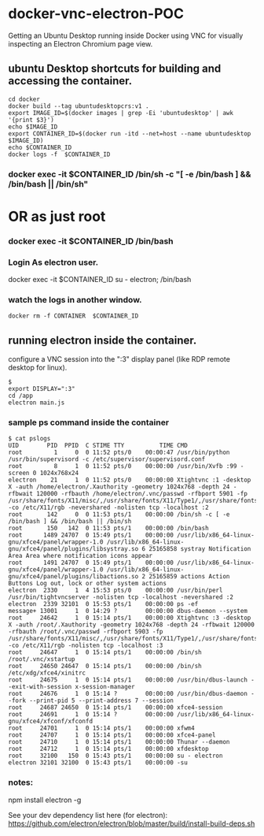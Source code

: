 # docker-vnc-electron-POC

Getting an Ubuntu Desktop running inside Docker using VNC for visually inspecting an Electron Chromium page view. 





## ubuntu Desktop shortcuts for building and accessing the container. 


``` 
cd docker
docker build --tag ubuntudesktopcrs:v1 .
export IMAGE_ID=$(docker images | grep -Ei 'ubuntudesktop' | awk '{print $3}')
echo $IMAGE_ID
export CONTAINER_ID=$(docker run -itd --net=host --name ubuntudesktop  $IMAGE_ID)
echo $CONTAINER_ID
docker logs -f  $CONTAINER_ID 

```
### docker exec -it $CONTAINER_ID /bin/sh -c "[ -e /bin/bash ] && /bin/bash || /bin/sh"

# OR as just root 
### docker exec -it $CONTAINER_ID /bin/bash

### Login As electron user. 
docker exec -it $CONTAINER_ID su - electron; /bin/bash


### watch the logs in another window. 
`docker rm -f CONTAINER  $CONTAINER_ID `


## running electron inside the container. 

configure a VNC session into the ":3" display panel (like RDP remote desktop for linux). 
```
$ 
export DISPLAY=":3" 
cd /app
electron main.js 
```


### sample ps command inside the container

```
$ cat pslogs
UID        PID  PPID  C STIME TTY          TIME CMD
root         1     0  0 11:52 pts/0    00:00:47 /usr/bin/python /usr/bin/supervisord -c /etc/supervisor/supervisord.conf
root         8     1  0 11:52 pts/0    00:00:00 /usr/bin/Xvfb :99 -screen 0 1024x768x24
electron    21     1  0 11:52 pts/0    00:00:00 Xtightvnc :1 -desktop X -auth /home/electron/.Xauthority -geometry 1024x768 -depth 24 -rfbwait 120000 -rfbauth /home/electron/.vnc/passwd -rfbport 5901 -fp /usr/share/fonts/X11/misc/,/usr/share/fonts/X11/Type1/,/usr/share/fonts/X11/75dpi/,/usr/share/fonts/X11/100dpi/ -co /etc/X11/rgb -nevershared -nolisten tcp -localhost :2
root       142     0  0 11:53 pts/1    00:00:00 /bin/sh -c [ -e /bin/bash ] && /bin/bash || /bin/sh
root       150   142  0 11:53 pts/1    00:00:00 /bin/bash
root      1489 24707  0 15:49 pts/1    00:00:00 /usr/lib/x86_64-linux-gnu/xfce4/panel/wrapper-1.0 /usr/lib/x86_64-linux-gnu/xfce4/panel/plugins/libsystray.so 6 25165858 systray Notification Area Area where notification icons appear
root      1491 24707  0 15:49 pts/1    00:00:00 /usr/lib/x86_64-linux-gnu/xfce4/panel/wrapper-1.0 /usr/lib/x86_64-linux-gnu/xfce4/panel/plugins/libactions.so 2 25165859 actions Action Buttons Log out, lock or other system actions
electron  2330     1  4 15:53 pts/0    00:00:00 /usr/bin/perl /usr/bin/tightvncserver -nolisten tcp -localhost -nevershared :2
electron  2339 32101  0 15:53 pts/1    00:00:00 ps -ef
message+ 13001     1  0 14:29 ?        00:00:00 dbus-daemon --system
root     24642     1  0 15:14 pts/1    00:00:00 Xtightvnc :3 -desktop X -auth /root/.Xauthority -geometry 1024x768 -depth 24 -rfbwait 120000 -rfbauth /root/.vnc/passwd -rfbport 5903 -fp /usr/share/fonts/X11/misc/,/usr/share/fonts/X11/Type1/,/usr/share/fonts/X11/75dpi/,/usr/share/fonts/X11/100dpi/ -co /etc/X11/rgb -nolisten tcp -localhost :3
root     24647     1  0 15:14 pts/1    00:00:00 /bin/sh /root/.vnc/xstartup
root     24650 24647  0 15:14 pts/1    00:00:00 /bin/sh /etc/xdg/xfce4/xinitrc
root     24675     1  0 15:14 pts/1    00:00:00 /usr/bin/dbus-launch --exit-with-session x-session-manager
root     24676     1  0 15:14 ?        00:00:00 /usr/bin/dbus-daemon --fork --print-pid 5 --print-address 7 --session
root     24687 24650  0 15:14 pts/1    00:00:00 xfce4-session
root     24691     1  0 15:14 ?        00:00:00 /usr/lib/x86_64-linux-gnu/xfce4/xfconf/xfconfd
root     24701     1  0 15:14 pts/1    00:00:00 xfwm4
root     24707     1  0 15:14 pts/1    00:00:00 xfce4-panel
root     24710     1  0 15:14 pts/1    00:00:00 Thunar --daemon
root     24712     1  0 15:14 pts/1    00:00:00 xfdesktop
root     32100   150  0 15:43 pts/1    00:00:00 su - electron
electron 32101 32100  0 15:43 pts/1    00:00:00 -su
```


### notes: 

npm install electron -g


See your dev dependency list here (for electron): 
https://github.com/electron/electron/blob/master/build/install-build-deps.sh

